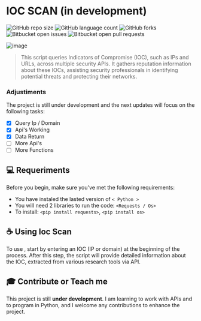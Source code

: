 # IOC SCAN (in development)

![GitHub repo size](https://img.shields.io/github/repo-size/iuricode/README-template?style=for-the-badge)
![GitHub language count](https://img.shields.io/github/languages/count/iuricode/README-template?style=for-the-badge)
![GitHub forks](https://img.shields.io/github/forks/iuricode/README-template?style=for-the-badge)
![Bitbucket open issues](https://img.shields.io/bitbucket/issues/iuricode/README-template?style=for-the-badge)
![Bitbucket open pull requests](https://img.shields.io/bitbucket/pr-raw/iuricode/README-template?style=for-the-badge)

![image](https://github.com/user-attachments/assets/54acd2fd-c899-4737-a6da-f020f6107f60)


> This script queries Indicators of Compromise (IOC), such as IPs and URLs, across multiple security APIs. It gathers reputation information about these IOCs, assisting security professionals in identifying potential threats and protecting their networks.

### Adjustiments

The project is still under development and the next updates will focus on the following tasks:

- [x] Query Ip / Domain
- [x] Api's Working
- [x] Data Return
- [ ] More Api's
- [ ] More Functions

## 💻 Requeriments

Before you begin, make sure you've met the following requirements:

- You have instaled the lasted version of `< Python >`
- You will need 2 libraries to run the code: `<Requests / Os>`
- To install: `<pip install requests>`, `<pip install os>`

## ☕ Using Ioc Scan

To use <IOC Scan>, start by entering an IOC (IP or domain) at the beginning of the process. After this step, the script will provide detailed information about the IOC, extracted from various research tools via API.

## 🎓 Contribute or Teach me

This project is still **under development**. I am learning to work with APIs and to program in Python, and I welcome any contributions to enhance the project.

